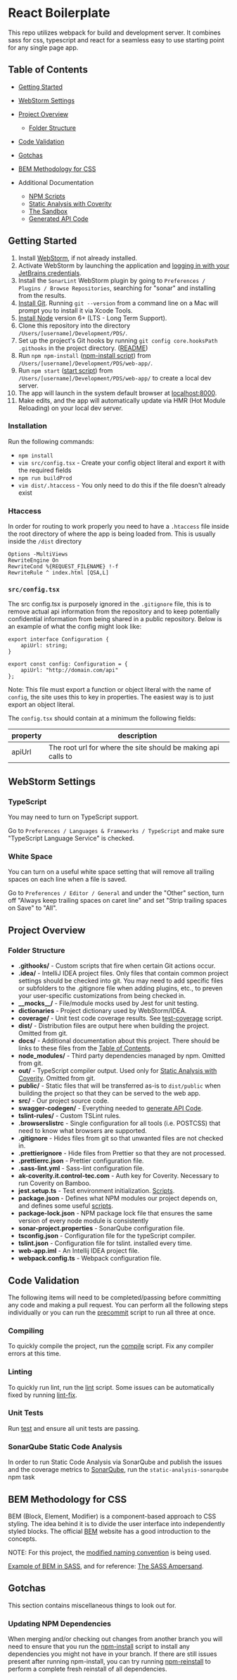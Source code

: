 # React Boilerplate

This repo utilizes webpack for build and development server. It combines sass for css, typescript and react for a seamless easy to use starting point for any single page app.

## Table of Contents

-   [Getting Started](#getting-started)
-   [WebStorm Settings](#webstorm-idea-settings)
-   [Project Overview](#project-overview)
    -   [Folder Structure](#folder-structure)
-   [Code Validation](#code-validation)
-   [Gotchas](#gotchas)
-   [BEM Methodology for CSS](#bem)

-   Additional Documentation
    -   [NPM Scripts](docs/npm-scripts.md)
    -   [Static Analysis with Coverity](docs/coverity.md)
    -   [The Sandbox](src/sandbox/README.md)
    -   [Generated API Code](swagger-codegen/README.md)

## <a name="getting-started"/>Getting Started

1.  Install [WebStorm](https://www.jetbrains.com/webstorm/), if not already installed.
1.  Activate WebStorm by launching the application and [logging in with your JetBrains credentials](https://sales.jetbrains.com/hc/en-gb/articles/208459025-Using-your-JetBrains-Account-to-activate-JetBrains-software).
1.  Install the `SonarLint` WebStorm plugin by going to `Preferences / Plugins / Browse Repositories`, searching for
    "sonar" and installing from the results.
1.  [Install Git](https://git-scm.com/book/en/v2/Getting-Started-Installing-Git). Running `git --version` from a command
    line on a Mac will prompt you to install it via Xcode Tools.
1.  [Install Node](https://nodejs.org/en/) version 6+ (LTS - Long Term Support).
1.  Clone this repository into the directory `/Users/[username]/Development/PDS/`.
1.  Set up the project's Git hooks by running `git config core.hooksPath .githooks` in the project directory. ([README](.githooks/README.md))
1.  Run `npm npm-install` ([npm-install script](docs/npm-scripts.md#npm-install)) from `/Users/[username]/Development/PDS/web-app/`.
1.  Run `npm start` ([start script](docs/npm-scripts.md#start)) from `/Users/[username]/Development/PDS/web-app/` to
    create a local dev server.
1.  The app will launch in the system default browser at [localhost:8000](http://localhost:8000/).
1.  Make edits, and the app will automatically update via HMR (Hot Module Reloading) on your local dev server.

### Installation
Run the following commands:
- `npm install`
- `vim src/config.tsx` - Create your config object literal and export it with the required fields
- `npm run buildProd`
- `vim dist/.htaccess` - You only need to do this if the file doesn't already exist

### Htaccess
In order for routing to work properly you need to have a `.htaccess` file inside the root directory of where the app is being loaded from. This is usually inside the `/dist` directory

```
Options -MultiViews
RewriteEngine On
RewriteCond %{REQUEST_FILENAME} !-f
RewriteRule ^ index.html [QSA,L]
```

### `src/config.tsx`
The src config.tsx is purposely ignored in the `.gitignore` file, this is to remove actual api information from the repository and to keep potentially confidential information from being shared in a public repository. Below is an example of what the config might look like:

```
export interface Configuration {
    apiUrl: string;
}

export const config: Configuration = {
    apiUrl: "http://domain.com/api"
};
```
Note: This file must export a function or object literal with the name of `config`, the site uses this to key in properties. The easiest way is to just export an object literal.

The `config.tsx` should contain at a minimum the following fields:

| property                      | description                                                                                           |
|-------------------------------|-------------------------------------------------------------------------------------------------------|
| apiUrl                        | The root url for where the site should be making api calls to                                         |


## <a name="webstorm-idea-settings"/>WebStorm Settings

### TypeScript

You may need to turn on TypeScript support.

Go to `Preferences / Languages & Frameworks / TypeScript` and make sure "TypeScript Language Service" is checked.

### White Space

You can turn on a useful white space setting that will remove all trailing spaces on each line when a file is saved.

Go to `Preferences / Editor / General` and under the "Other" section, turn off "Always keep trailing spaces on caret
line" and set "Strip trailing spaces on Save" to "All".

## <a name="project-overview"/>Project Overview

### <a name="folder-structure"/>Folder Structure

-   **.githooks/** - Custom scripts that fire when certain Git actions occur.
-   **.idea/** - IntelliJ IDEA project files. Only files that contain common project settings should be checked into git.
    You may need to add specific files or subfolders to the .gitignore file when adding plugins, etc., to preven your
    user-specific customizations from being checked in.
-   **\_\_mocks\_\_/** - File/module mocks used by Jest for unit testing.
-   **dictionaries** - Project dictionary used by WebStorm/IDEA.
-   **coverage/** - Unit test code coverage results. See [test-coverage](docs/npm-scripts.md#test-coverage) script.
-   **dist/** - Distribution files are output here when building the project. Omitted from git.
-   **docs/** - Additional documentation about this project. There should be links to these files from the
    [Table of Contents](#table-of-contents).
-   **node_modules/** - Third party dependencies managed by npm. Omitted from git.
-   **out/** - TypeScript compiler output. Used only for [Static Analysis with Coverity](#docs/coverity.md).
    Omitted from git.
-   **public/** - Static files that will be transferred as-is to `dist/public` when building the project so that they can
    be served to the web app.
-   **src/** - Our project source code.
-   **swagger-codegen/** - Everything needed to [generate API Code](swagger-codegen/README.md).
-   **tslint-rules/** - Custom TSLint rules.
-   **.browserslistrc** - Single configuration for all tools (i.e. POSTCSS) that need to know what browsers are supported.
-   **.gitignore** - Hides files from git so that unwanted files are not checked in.
-   **.prettierignore** - Hide files from Prettier so that they are not processed.
-   **.prettierrc.json** - Prettier configuration file.
-   **.sass-lint.yml** - Sass-lint configuration file.
-   **ak-coverity.it.control-tec.com** - Auth key for Coverity. Necessary to run Coverity on Bamboo.
-   **jest.setup.ts** - Test environment initialization. [Scripts](docs/npm-scripts.md).
-   **package.json** - Defines what NPM modules our project depends on, and defines some useful [scripts](docs/npm-scripts.md).
-   **package-lock.json** - NPM package lock file that ensures the same version of every node module is consistently
-   **sonar-project.properties** - SonarQube configuration file.
-   **tsconfig.json** - Configuration file for the typeScript compiler.
-   **tslint.json** - Configuration file for tslint.
    installed every time.
-   **web-app.iml** - An Intellij IDEA project file.
-   **webpack.config.ts** - Webpack configuration file.

## <a name="code-validation"/>Code Validation

The following items will need to be completed/passing before committing any code and making a pull request. You can
perform all the following steps individually or you can run the [precommit](docs/npm-scripts.md#precommit)
script to run all three at once.

### Compiling

To quickly compile the project, run the [compile](docs/npm-scripts.md#compile) script.
Fix any compiler errors at this time.

### Linting

To quickly run lint, run the [lint](docs/npm-scripts.md#lint) script. Some issues can be automatically fixed by running
[lint-fix](docs/npm-scripts.md#lint-fix).

### Unit Tests

Run [test](docs/npm-scripts.md#test) and ensure all unit tests are passing.

### SonarQube Static Code Analysis

In order to run Static Code Analysis via SonarQube and publish the issues and the coverage metrics to
[SonarQube](https://sonarqube.control-tec.com), run the `static-analysis-sonarqube` npm task

## <a name="bem"/>BEM Methodology for CSS

BEM (Block, Element, Modifier) is a component-based approach to CSS styling. The idea behind it is to divide the
user interface into independently styled blocks. The official [BEM](https://en.bem.info/methodology/quick-start/)
website has a good introduction to the concepts.

NOTE: For this project, the [modified naming convention](http://getbem.com/naming/) is being used.

[Example of BEM in SASS](https://codepen.io/anon/pen/qoJqwz), and for reference: [The SASS Ampersand](https://css-tricks.com/the-sass-ampersand/).

## <a name="gotchas"/>Gotchas

This section contains miscellaneous things to look out for.

### Updating NPM Dependencies

When merging and/or checking out changes from another branch you will need to ensure that you run the
[npm-install](docs/npm-scripts.md#npm-install) script to install any dependencies you might not have in your branch.
If there are still issues present after running npm-install, you can try running
[npm-reinstall](docs/npm-scripts.md#npm-reinstall) to perform a complete fresh reinstall of all dependencies.
